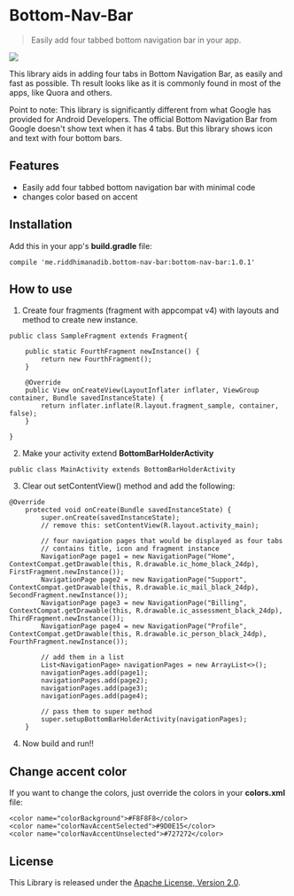 Bottom-Nav-Bar
==================

> Easily add four tabbed bottom navigation bar in your app.

![](https://github.com/adib2149/BottomNavBar/blob/master/screenshot/screenshot.gif)

This library aids in adding four tabs in Bottom Navigation Bar, as easily and fast as possible. Th result looks like as it is commonly found in most of the apps, like Quora and others.

Point to note: This library is significantly different from what Google has provided for Android Developers. The official Bottom Navigation Bar from Google doesn't show text when it has 4 tabs. But this library shows icon and text with four bottom bars.


Features
-----------------
- Easily add four tabbed bottom navigation bar with minimal code
- changes color based on accent


Installation
-----------------
Add this in your app's **build.gradle** file:
```
compile 'me.riddhimanadib.bottom-nav-bar:bottom-nav-bar:1.0.1'
```


How to use
-----------------
1. Create four fragments (fragment with appcompat v4) with layouts and method to create new instance.

``` 'java'
public class SampleFragment extends Fragment{

    public static FourthFragment newInstance() {
        return new FourthFragment();
    }

    @Override
    public View onCreateView(LayoutInflater inflater, ViewGroup container, Bundle savedInstanceState) {
        return inflater.inflate(R.layout.fragment_sample, container, false);
    }

}
```
2. Make your activity extend **BottomBarHolderActivity**
``` 'java'
public class MainActivity extends BottomBarHolderActivity
```
3. Clear out setContentView() method and add the following:
``` 'java'
@Override
    protected void onCreate(Bundle savedInstanceState) {
        super.onCreate(savedInstanceState);
        // remove this: setContentView(R.layout.activity_main);

        // four navigation pages that would be displayed as four tabs
        // contains title, icon and fragment instance
        NavigationPage page1 = new NavigationPage("Home", ContextCompat.getDrawable(this, R.drawable.ic_home_black_24dp), FirstFragment.newInstance());
        NavigationPage page2 = new NavigationPage("Support", ContextCompat.getDrawable(this, R.drawable.ic_mail_black_24dp), SecondFragment.newInstance());
        NavigationPage page3 = new NavigationPage("Billing", ContextCompat.getDrawable(this, R.drawable.ic_assessment_black_24dp), ThirdFragment.newInstance());
        NavigationPage page4 = new NavigationPage("Profile", ContextCompat.getDrawable(this, R.drawable.ic_person_black_24dp), FourthFragment.newInstance());

        // add them in a list
        List<NavigationPage> navigationPages = new ArrayList<>();
        navigationPages.add(page1);
        navigationPages.add(page2);
        navigationPages.add(page3);
        navigationPages.add(page4);

        // pass them to super method
        super.setupBottomBarHolderActivity(navigationPages);
    }
```
4. Now build and run!!

Change accent color
-----------------
If you want to change the colors, just override the colors in your **colors.xml** file:
```'xml'
<color name="colorBackground">#F8F8F8</color>
<color name="colorNavAccentSelected">#9D0E15</color>
<color name="colorNavAccentUnselected">#727272</color>
```


License
-----------------
This Library is released under the [Apache License, Version 2.0](http://www.apache.org/licenses/LICENSE-2.0).
